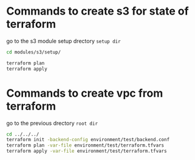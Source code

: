 # Commands to create s3 for state of terraform
go to the s3 module setup drectory `setup dir`
``` bash
cd modules/s3/setup/

terraform plan
terraform apply
```
# Commands to create vpc from terraform
go to the previous drectory `root dir`
``` bash
cd ../../../
terraform init -backend-config environment/test/backend.conf
terraform plan -var-file environment/test/terraform.tfvars
terraform apply -var-file environment/test/terraform.tfvars
```